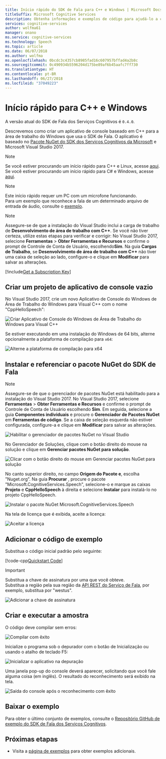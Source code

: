 ```yaml
---
title: Início rápido do SDK de Fala para C++ e Windows | Microsoft Docs
titleSuffix: Microsoft Cognitive Services
description: Obtenha informações e exemplos de código para ajudá-lo a começar a usar rapidamente o SDK de Fala com Windows e C++ em Serviços Cognitivos.
services: cognitive-services
author: wolfma61
manager: onano
ms.service: cognitive-services
ms.technology: Speech
ms.topic: article
ms.date: 06/07/2018
ms.author: wolfma
ms.openlocfilehash: 0bcdc3c4357cb8985fad16c607957bffad4a2b8c
ms.sourcegitcommit: 0c490934b5596204d175be89af6b45aafc7ff730
ms.translationtype: HT
ms.contentlocale: pt-BR
ms.lasthandoff: 06/27/2018
ms.locfileid: "37049223"
---
```

# <a name="quickstart-for-c-and-windows"></a>Início rápido para C++ e Windows

A versão atual do SDK de Fala dos Serviços Cognitivos é `0.4.0`.

Descrevemos como criar um aplicativo de console baseado em C++ para a área de trabalho do Windows que usa o SDK de Fala.
O aplicativo é baseado no [Pacote NuGet do SDK dos Serviços Cognitivos da Microsoft](https://www.nuget.org/packages/Microsoft.CognitiveServices.Speech) e Microsoft Visual Studio 2017.

> [!NOTE]
> Se você estiver procurando um início rápido para C++ e Linux, acesse [aqui](quickstart-cpp-linux.md).<br>
> Se você estiver procurando um início rápido para C# e Windows, acesse [aqui](quickstart-csharp-windows.md).

> [!NOTE]
> Este início rápido requer um PC com um microfone funcionando.<br>
> Para um exemplo que reconhece a fala de um determinado arquivo de entrada de áudio, consulte o [exemplo](speech-to-text-sample.md#speech-recognition-from-a-file).

> [!NOTE]
> Assegure-se de que a instalação do Visual Studio inclui a carga de trabalho de **Desenvolvimento de área de trabalho com C++**.
> Se você não tiver certeza, utilize estas etapas para verificar e corrigir: No Visual Studio 2017, selecione **Ferramentas** \> **Obter Ferramentas e Recursos** e confirme o prompt de Controle de Conta de Usuário, escolhendo**Sim**.
> Na guia **Cargas de Trabalho**, se **Desenvolvimento de área de trabalho com C++** não tiver uma caixa de seleção ao lado, configure-o e clique em **Modificar** para salvar as alterações.

[!include[Get a Subscription Key](includes/get-subscription-key.md)]

## <a name="creating-an-empty-console-application-project"></a>Criar um projeto de aplicativo de console vazio

No Visual Studio 2017, crie um novo Aplicativo de Console do Windows de Área de Trabalho do Windows para Visual C++ com o nome "CppHelloSpeech":

![Criar Aplicativo de Console do Windows de Área de Trabalho do Windows para Visual C++](media/sdk/speechsdk-05-vs-cpp-new-console-app.png)

Se estiver executando em uma instalação do Windows de 64 bits, alterne opcionalmente a plataforma de compilação para `x64`:

![Alterne a plataforma de compilação para x64](media/sdk/speechsdk-07-vs-cpp-switch-to-x64.png)

## <a name="install-and-reference-the-speech-sdk-nuget-package"></a>Instalar e referenciar o pacote NuGet do SDK de Fala

> [!NOTE]
> Assegure-se de que o gerenciador de pacotes NuGet está habilitado para a instalação do Visual Studio 2017.
> No Visual Studio 2017, selecione **Ferramentas** \> **Obter Ferramentas e Recursos** e confirme o prompt de Controle de Conta de Usuário escolhendo **Sim**. Em seguida, selecione a guia **Componentes individuais** e procure o **Gerenciador de Pacotes NuGet** em **Ferramentas de código**.
> Se a caixa de seleção esquerda não estiver configurada, configure-a e clique em **Modificar** para salvar as alterações.
>
> ![Habilitar o gerenciador de pacotes NuGet no Visual Studio ](media/sdk/speechsdk-05-vs-enable-nuget-package-manager.png)

No Gerenciador de Soluções, clique com o botão direito do mouse na solução e clique em **Gerenciar pacotes NuGet para solução**.

![Clicar com o botão direito do mouse em Gerenciar pacotes NuGet para solução](media/sdk/speechsdk-09-vs-cpp-manage-nuget-packages.png)

No canto superior direito, no campo **Origem do Pacote e**, escolha "Nuget.org".
Na guia **Procurar** , procure o pacote "Microsoft.CognitiveServices.Speech", selecione-o e marque as caixas **Projeto** e **CppHelloSpeech** à direita e selecione **Instalar** para instalá-lo no projeto CppHelloSpeech.

![Instalar o pacote NuGet Microsoft.CognitiveServices.Speech](media/sdk/speechsdk-11-vs-cpp-manage-nuget-install.png)

Na tela de licença que é exibida, aceite a licença:

![Aceitar a licença](media/sdk/speechsdk-12-vs-cpp-manage-nuget-license.png)

## <a name="add-the-sample-code"></a>Adicionar o código de exemplo

Substitua o código inicial padrão pelo seguinte:

[!code-cpp[Quickstart Code](~/samples-cognitive-services-speech-sdk/Windows/quickstart-cpp/CppHelloSpeech.cpp#code)]

> [!IMPORTANT]
> Substitua a chave de assinatura por uma que você obteve. <br>
> Substitua a região pela sua região da [API REST do Serviço de Fala](https://docs.microsoft.com/en-us/azure/cognitive-services/speech-service/rest-apis), por exemplo, substitua por "westus".

![Adicionar a chave de assinatura](media/sdk/sub-key-recognize-speech-cpp.png)

## <a name="build-and-run-the-sample"></a>Criar e executar a amostra

O código deve compilar sem erros:

![Compilar com êxito](media/sdk/speechsdk-16-vs-cpp-build.png)

Inicialize o programa sob o depurador com o botão de Inicialização ou usando o atalho de teclado F5:

![Inicializar o aplicativo na depuração](media/sdk/speechsdk-17-vs-cpp-f5.png)

Uma janela pop-up do console deverá aparecer, solicitando que você fale alguma coisa (em inglês).
O resultado do reconhecimento será exibido na tela.

![Saída do console após o reconhecimento com êxito](media/sdk/speechsdk-18-vs-cpp-console-output-release.png)

## <a name="downloading-the-sample"></a>Baixar o exemplo

Para obter o último conjunto de exemplos, consulte o [Repositório GitHub de exemplo do SDK de Fala dos Serviços Cognitivos](https://aka.ms/csspeech/samples).

## <a name="next-steps"></a>Próximas etapas

* Visita a [página de exemplos](samples.md) para obter exemplos adicionais.
